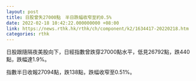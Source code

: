 ```yaml
---
layout: post
title: 日股曾失27000點　半日跌幅收窄至約0.5%
date: 2022-02-18 10:42:22.000000000 +08:00
link: https://news.rthk.hk/rthk/ch/component/k2/1634417-20220218.htm
categories: rthk
---
```


日股跟隨隔夜美股向下，日經指數曾跌穿27000點水平，低見26792點，跌440點，跌幅達1.9%。

指數半日收報27094點，跌138點，跌幅收窄至0.51%。
